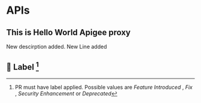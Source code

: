 # APIs

## This is Hello World Apigee proxy

New descirption added. New Line added

## 📝 Label [^1]

[^1]: PR must have label applied. Possible values are  *Feature Introduced* , *Fix* , *Security Enhancement* or *Deprecated*
